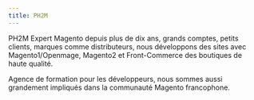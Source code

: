 ```yaml
---
title: PH2M
---
```


PH2M Expert Magento depuis plus de dix ans, grands comptes, petits clients, marques comme distributeurs, nous développons des sites avec Magento1/Openmage, Magento2 et Front-Commerce des boutiques de haute qualité.
<!--more-->
Agence de formation pour les développeurs, nous sommes aussi grandement impliqués dans la communauté Magento francophone.